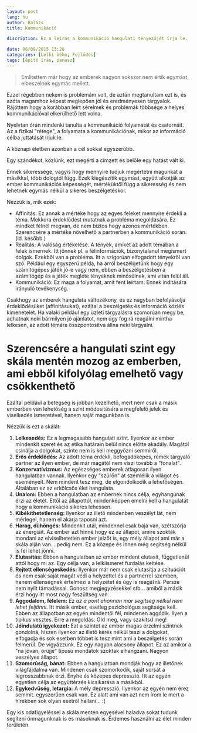 ```yaml
---
layout: post
lang: hu
author: Balázs
title: Kommunikáció

discription: Ez a leírás a kommunikáció hangulati tényezőjét írja le.

date: 06/08/2015 13:28
categories: [Lelki béke, Fejlődés]
tags: [építő írás, panasz]
---
```

> Említettem már hogy az emberek nagyon sokszor nem értik egymást, elbeszélnek egymás mellett.

Ezzel régebben nekem is problémám volt, de aztán megtanultam ezt is, és azóta magamhoz képest meglepően jól és eredményesen tárgyalok. Rájöttem hogy a korábban leírt sérelmek és problémák többsége a helyes kommunikációval elkerülhető lett volna.

Nyelvtan órán mindenki tanulta a kommunikáció folyamatát és csatornáit. Az a fizikai "rétege", a folyamata a kommunikációnak, mikor az információ célba juttatását írjuk le.

A köznapi életben azonban a cél sokkal egyszerűbb.

Egy szándékot, közlünk, ezt megérti a címzett és belőle egy hatást vált ki.

Ennek sikeressége, vagyis hogy mennyire tudjuk megértetni magunkat a másikkal, több dologtól függ. Ezek kiegészítik egymást, együtt alkotják az ember kommunikációs képességét, mértéküktől függ a sikeresség és nem lehetnek egymás nélkül a sikeres beszélgetéskor.

Nézzük is, mik ezek:

- Affinitás: Ez annak a mértéke hogy az egyes feleket mennyire érdekli a téma. Mekkora érdeklődést mutatnak a probléma megoldására. Ez mindkét félnél megvan, de nem biztos hogy azonos mértékben. Szerencsére a mértéke növelhető a partnerben a kommunikáció során. (ld. később.)
- Realitás: A valóság értékelése. A tények, amiket az adott témában a felek ismernek. Itt jönnek pl. a félinformációk, bizonytalanul megismert dolgok. Ezekből van a probléma. Itt a szigorúan elfogadott tényekről van szó. Például egy egyszerű példa, ha arról beszélgetünk hogy egy számítógépes játék jó-e vagy nem, ebben a beszélgetésben a számítógép és a játék megléte tényeknek minősülnek, ami vitán felül áll.
- Kommunikáció: Ez maga a folyamat, amit fent leírtam. Ennek indítására irányuló tevékenység.

Csakhogy az emberek hangulata változékony, és ez nagyban befolyásolja érdeklődésüket (affinitásukat), ezáltal a beszélgetés és információ közlés kimenetelét. Ha valaki például egy üzleti tárgyalásra szomorúan megy be, adhatnak neki bármilyen jó ajánlatot, nem úgy fog rá reagálni mintha lelkesen, az adott témára összpontosítva állna neki tárgyalni.

# Szerencsére a hangulati szint egy skála mentén mozog az emberben, ami ebből kifolyólag emelhető vagy csökkenthető

Ezáltal például a betegség is jobban kezelhető, mert nem csak a másik emberben van lehetőség a szint módosítására a megfelelő jelek és viselkedés ismeretével, hanem saját magunkban is.

Nézzük is ezt a skálát:

1. **Lelkesedés:** Ez a legmagasabb hangulati szint. Ilyenkor az ember mindenkit szeret és az etika határain belül nincs előtte akadály. Magától csinálja a dolgokat, szinte nem is kell meggyőzni semmiről.
2. **Erős érdeklődés:** Az adott téma érdekli, befogadóképes, remek tárgyaló partner az ilyen ember, de már magától nem viszi tovább a "fonalat".
3. **Konzervatívizmus:** Az egészséges emberek átlagosan ilyen hangulatban vannak. Ilyenkor egy "szűrőn" át szemlélik a világot és eseményeit. Nem mindent tesz meg, de elgondolkodik a lehetőségén. Általában ez az erkölcsös élet hangulata.
4. **Unalom:** Ebben a hangulatban az embernek nincs célja, egyhangúnak érzi az életét. Ettől az állapottól, mindenképpen emelni kell a hangulatát hogy a kommunikáció sikeres lehessen.
5. **Kibékíthetetlenség:** Ilyenkor az illető mindenben veszélyt lát, nem mérlegel, hanem el akarja taposni azt.
6. **Harag, dühöngés:** Mindenkit utál, mindennel csak baja van, szétszórja az energiáit. Az ember azt hinné hogy ez az állapot, amire szokták mondani az elviselhetetlen ember jelzőt is, egy mély állapot ami már a skála alján van... pedig nem. Ez a közepe és innen még segítség nélkül is fel lehet jönni.
7. **Elutasítás:** Ebben a hangulatban az ember mindent elutasít, függetlenül attól hogy mi az. Egy célja van, a lelkiismeret furdalás keltése.
8. **Rejtett ellenségeskedés:** Ilyenkor már nem csak elutasítja a szituációt és nem csak saját magát védi a helyzettel és a partnerrel szemben, hanem ellenségnek értelmezi a helyzetet és úgy is reagál rá. Persze nem nyílt támadással. Gonosz megjegyzésekkel stb... amiből a másik érzi hogy itt most nagy feszültség van.
9. **Aggodalom, félelem:** *Ez az a pont ahonnan már segítség nélkül nem lehet feljönni.* Itt másik ember, esetleg pszichológus segítsége kell. Ebben az állapotban az egyén mindentől fél, mindenen aggódik. Ilyen a tipikus vesztes. Erre a megoldás: Old meg, vagy szakítsd meg!
10. **Jóindulatú igyekezet:** Ezt a szintet az ember magas érzelmi szintnek gondolná, hiszen ilyenkor az illető kérés nélkül teszi a dolgokat, elfogadja és sok esetben többet is tesz mint ami a beszélgetés során felmerül. De vigyázzunk. Ez egy nagyon alacsony állapot. Ez az amikor a "na jóvan, örüjjé" típusú mondatok szoktak elhangzani. Nagyon veszélyes állapot.
11. **Szomorúság, bánat:** Ebben a hangulatban mondják hogy az illetőnek világfájdalma van. Mindenen csak szomorkodik, saját sorsát a legrosszabbnak érzi. Enyhe és közepes depresszió. Itt az egyén egyetlen célja az együttérzés kicsikarása a másikból.
12. **Egykedvűség, letargia:** A mély depresszió. Ilyenkor az egyén nem érez semmit. egyszerűen csak van. Ez alatt ami van azt nem írom le mert a hírekben sok olyan esetről hallani... :(

Egy kis odafigyeléssel a skála mentén egyesével haladva sokat tudunk segíteni önmagunknak is és másoknak is. Érdemes használni az élet minden területén.